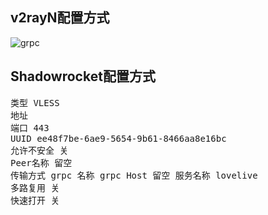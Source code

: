 ## v2rayN配置方式

![grpc](https://user-images.githubusercontent.com/88967758/153619433-0008375f-ae05-4810-b955-45dff228f1dc.jpg)

## Shadowrocket配置方式

<pre>类型 VLESS
地址
端口 443
UUID ee48f7be-6ae9-5654-9b61-8466aa8e16bc
允许不安全 关
Peer名称 留空
传输方式 grpc 名称 grpc Host 留空 服务名称 lovelive
多路复用 关
快速打开 关</pre>
